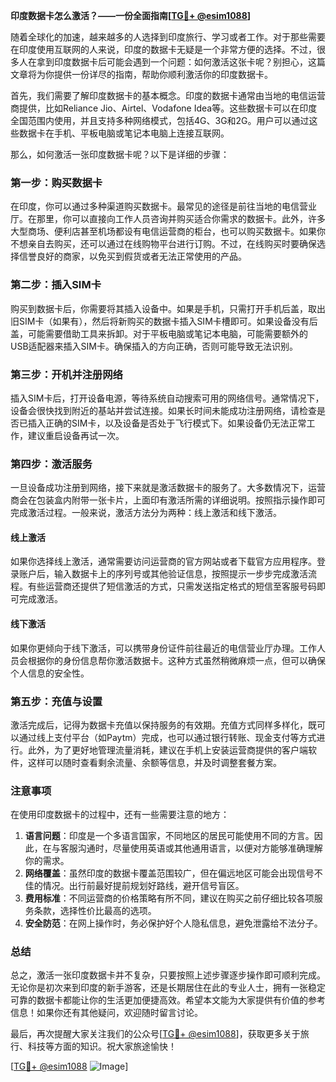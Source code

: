 **印度数据卡怎么激活？——一份全面指南[[TG💪+ @esim1088](https://t.me/s/esim1088)]**

随着全球化的加速，越来越多的人选择到印度旅行、学习或者工作。对于那些需要在印度使用互联网的人来说，印度的数据卡无疑是一个非常方便的选择。不过，很多人在拿到印度数据卡后可能会遇到一个问题：如何激活这张卡呢？别担心，这篇文章将为你提供一份详尽的指南，帮助你顺利激活你的印度数据卡。

首先，我们需要了解印度数据卡的基本概念。印度的数据卡通常由当地的电信运营商提供，比如Reliance Jio、Airtel、Vodafone Idea等。这些数据卡可以在印度全国范围内使用，并且支持多种网络模式，包括4G、3G和2G。用户可以通过这些数据卡在手机、平板电脑或笔记本电脑上连接互联网。

那么，如何激活一张印度数据卡呢？以下是详细的步骤：

### **第一步：购买数据卡**
在印度，你可以通过多种渠道购买数据卡。最常见的途径是前往当地的电信营业厅。在那里，你可以直接向工作人员咨询并购买适合你需求的数据卡。此外，许多大型商场、便利店甚至机场都设有电信运营商的柜台，也可以购买数据卡。如果你不想亲自去购买，还可以通过在线购物平台进行订购。不过，在线购买时要确保选择信誉良好的商家，以免买到假货或者无法正常使用的产品。

### **第二步：插入SIM卡**
购买到数据卡后，你需要将其插入设备中。如果是手机，只需打开手机后盖，取出旧SIM卡（如果有），然后将新购买的数据卡插入SIM卡槽即可。如果设备没有后盖，可能需要借助工具来拆卸。对于平板电脑或笔记本电脑，可能需要额外的USB适配器来插入SIM卡。确保插入的方向正确，否则可能导致无法识别。

### **第三步：开机并注册网络**
插入SIM卡后，打开设备电源，等待系统自动搜索可用的网络信号。通常情况下，设备会很快找到附近的基站并尝试连接。如果长时间未能成功注册网络，请检查是否已插入正确的SIM卡，以及设备是否处于飞行模式下。如果设备仍无法正常工作，建议重启设备再试一次。

### **第四步：激活服务**
一旦设备成功注册到网络，接下来就是激活数据卡的服务了。大多数情况下，运营商会在包装盒内附带一张卡片，上面印有激活所需的详细说明。按照指示操作即可完成激活过程。一般来说，激活方法分为两种：线上激活和线下激活。

#### **线上激活**
如果你选择线上激活，通常需要访问运营商的官方网站或者下载官方应用程序。登录账户后，输入数据卡上的序列号或其他验证信息，按照提示一步步完成激活流程。有些运营商还提供了短信激活的方式，只需发送指定格式的短信至客服号码即可完成激活。

#### **线下激活**
如果你更倾向于线下激活，可以携带身份证件前往最近的电信营业厅办理。工作人员会根据你的身份信息帮你激活数据卡。这种方式虽然稍微麻烦一点，但可以确保个人信息的安全性。

### **第五步：充值与设置**
激活完成后，记得为数据卡充值以保持服务的有效期。充值方式同样多样化，既可以通过线上支付平台（如Paytm）完成，也可以通过银行转账、现金支付等方式进行。此外，为了更好地管理流量消耗，建议在手机上安装运营商提供的客户端软件，这样可以随时查看剩余流量、余额等信息，并及时调整套餐方案。

### **注意事项**
在使用印度数据卡的过程中，还有一些需要注意的地方：
1. **语言问题**：印度是一个多语言国家，不同地区的居民可能使用不同的方言。因此，在与客服沟通时，尽量使用英语或其他通用语言，以便对方能够准确理解你的需求。
2. **网络覆盖**：虽然印度的数据卡覆盖范围较广，但在偏远地区可能会出现信号不佳的情况。出行前最好提前规划好路线，避开信号盲区。
3. **费用标准**：不同运营商的价格策略有所不同，建议在购买之前仔细比较各项服务条款，选择性价比最高的选项。
4. **安全防范**：在网上操作时，务必保护好个人隐私信息，避免泄露给不法分子。

### **总结**
总之，激活一张印度数据卡并不复杂，只要按照上述步骤逐步操作即可顺利完成。无论你是初次来到印度的新手游客，还是长期居住在此的专业人士，拥有一张稳定可靠的数据卡都能让你的生活更加便捷高效。希望本文能为大家提供有价值的参考信息！如果你还有其他疑问，欢迎随时留言讨论。

最后，再次提醒大家关注我们的公众号[[TG💪+ @esim1088](https://t.me/s/esim1088)]，获取更多关于旅行、科技等方面的知识。祝大家旅途愉快！

[[TG💪+ @esim1088](https://t.me/s/esim1088) ![Image](https://i.postimg.cc/4NQfJmqS/Snipaste-2025-05-13-00-14-12.png)]